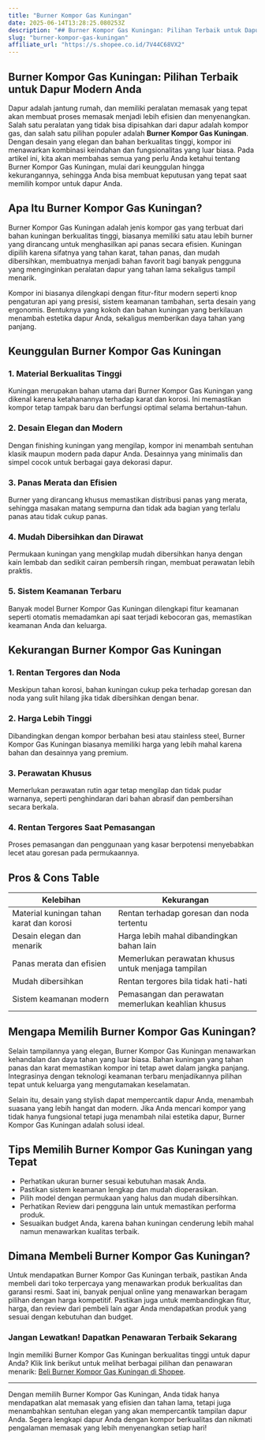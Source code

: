 ```yaml
---
title: "Burner Kompor Gas Kuningan"
date: 2025-06-14T13:28:25.080253Z
description: "## Burner Kompor Gas Kuningan: Pilihan Terbaik untuk Dapur Modern Anda..."
slug: "burner-kompor-gas-kuningan"
affiliate_url: "https://s.shopee.co.id/7V44C68VX2"
---
```

## Burner Kompor Gas Kuningan: Pilihan Terbaik untuk Dapur Modern Anda

Dapur adalah jantung rumah, dan memiliki peralatan memasak yang tepat akan membuat proses memasak menjadi lebih efisien dan menyenangkan. Salah satu peralatan yang tidak bisa dipisahkan dari dapur adalah kompor gas, dan salah satu pilihan populer adalah **Burner Kompor Gas Kuningan**. Dengan desain yang elegan dan bahan berkualitas tinggi, kompor ini menawarkan kombinasi keindahan dan fungsionalitas yang luar biasa. Pada artikel ini, kita akan membahas semua yang perlu Anda ketahui tentang Burner Kompor Gas Kuningan, mulai dari keunggulan hingga kekurangannya, sehingga Anda bisa membuat keputusan yang tepat saat memilih kompor untuk dapur Anda.

## Apa Itu Burner Kompor Gas Kuningan?

Burner Kompor Gas Kuningan adalah jenis kompor gas yang terbuat dari bahan kuningan berkualitas tinggi, biasanya memiliki satu atau lebih burner yang dirancang untuk menghasilkan api panas secara efisien. Kuningan dipilih karena sifatnya yang tahan karat, tahan panas, dan mudah dibersihkan, membuatnya menjadi bahan favorit bagi banyak pengguna yang menginginkan peralatan dapur yang tahan lama sekaligus tampil menarik.

Kompor ini biasanya dilengkapi dengan fitur-fitur modern seperti knop pengaturan api yang presisi, sistem keamanan tambahan, serta desain yang ergonomis. Bentuknya yang kokoh dan bahan kuningan yang berkilauan menambah estetika dapur Anda, sekaligus memberikan daya tahan yang panjang.

## Keunggulan Burner Kompor Gas Kuningan

### 1. Material Berkualitas Tinggi

Kuningan merupakan bahan utama dari Burner Kompor Gas Kuningan yang dikenal karena ketahanannya terhadap karat dan korosi. Ini memastikan kompor tetap tampak baru dan berfungsi optimal selama bertahun-tahun.

### 2. Desain Elegan dan Modern

Dengan finishing kuningan yang mengilap, kompor ini menambah sentuhan klasik maupun modern pada dapur Anda. Desainnya yang minimalis dan simpel cocok untuk berbagai gaya dekorasi dapur.

### 3. Panas Merata dan Efisien

Burner yang dirancang khusus memastikan distribusi panas yang merata, sehingga masakan matang sempurna dan tidak ada bagian yang terlalu panas atau tidak cukup panas.

### 4. Mudah Dibersihkan dan Dirawat

Permukaan kuningan yang mengkilap mudah dibersihkan hanya dengan kain lembab dan sedikit cairan pembersih ringan, membuat perawatan lebih praktis.

### 5. Sistem Keamanan Terbaru

Banyak model Burner Kompor Gas Kuningan dilengkapi fitur keamanan seperti otomatis memadamkan api saat terjadi kebocoran gas, memastikan keamanan Anda dan keluarga.

## Kekurangan Burner Kompor Gas Kuningan

### 1. Rentan Tergores dan Noda

Meskipun tahan korosi, bahan kuningan cukup peka terhadap goresan dan noda yang sulit hilang jika tidak dibersihkan dengan benar.

### 2. Harga Lebih Tinggi

Dibandingkan dengan kompor berbahan besi atau stainless steel, Burner Kompor Gas Kuningan biasanya memiliki harga yang lebih mahal karena bahan dan desainnya yang premium.

### 3. Perawatan Khusus

Memerlukan perawatan rutin agar tetap mengilap dan tidak pudar warnanya, seperti penghindaran dari bahan abrasif dan pembersihan secara berkala.

### 4. Rentan Tergores Saat Pemasangan

Proses pemasangan dan penggunaan yang kasar berpotensi menyebabkan lecet atau goresan pada permukaannya.

## Pros & Cons Table

| Kelebihan                                         | Kekurangan                                              |
|---------------------------------------------------|--------------------------------------------------------|
| Material kuningan tahan karat dan korosi          | Rentan terhadap goresan dan noda tertentu             |
| Desain elegan dan menarik                        | Harga lebih mahal dibandingkan bahan lain            |
| Panas merata dan efisien                          | Memerlukan perawatan khusus untuk menjaga tampilan  |
| Mudah dibersihkan                                | Rentan tergores bila tidak hati-hati                  |
| Sistem keamanan modern                           | Pemasangan dan perawatan memerlukan keahlian khusus  |

## Mengapa Memilih Burner Kompor Gas Kuningan?

Selain tampilannya yang elegan, Burner Kompor Gas Kuningan menawarkan kehandalan dan daya tahan yang luar biasa. Bahan kuningan yang tahan panas dan karat memastikan kompor ini tetap awet dalam jangka panjang. Integrasinya dengan teknologi keamanan terbaru menjadikannya pilihan tepat untuk keluarga yang mengutamakan keselamatan.

Selain itu, desain yang stylish dapat mempercantik dapur Anda, menambah suasana yang lebih hangat dan modern. Jika Anda mencari kompor yang tidak hanya fungsional tetapi juga menambah nilai estetika dapur, Burner Kompor Gas Kuningan adalah solusi ideal.

## Tips Memilih Burner Kompor Gas Kuningan yang Tepat

- Perhatikan ukuran burner sesuai kebutuhan masak Anda.
- Pastikan sistem keamanan lengkap dan mudah dioperasikan.
- Pilih model dengan permukaan yang halus dan mudah dibersihkan.
- Perhatikan Review dari pengguna lain untuk memastikan performa produk.
- Sesuaikan budget Anda, karena bahan kuningan cenderung lebih mahal namun menawarkan kualitas terbaik.

## Dimana Membeli Burner Kompor Gas Kuningan?

Untuk mendapatkan Burner Kompor Gas Kuningan terbaik, pastikan Anda membeli dari toko terpercaya yang menawarkan produk berkualitas dan garansi resmi. Saat ini, banyak penjual online yang menawarkan beragam pilihan dengan harga kompetitif. Pastikan juga untuk membandingkan fitur, harga, dan review dari pembeli lain agar Anda mendapatkan produk yang sesuai dengan kebutuhan dan budget.

### Jangan Lewatkan! Dapatkan Penawaran Terbaik Sekarang

Ingin memiliki Burner Kompor Gas Kuningan berkualitas tinggi untuk dapur Anda? Klik link berikut untuk melihat berbagai pilihan dan penawaran menarik: [Beli Burner Kompor Gas Kuningan di Shopee](https://s.shopee.co.id/7V44C68VX2).

---

Dengan memilih Burner Kompor Gas Kuningan, Anda tidak hanya mendapatkan alat memasak yang efisien dan tahan lama, tetapi juga menambahkan sentuhan elegan yang akan mempercantik tampilan dapur Anda. Segera lengkapi dapur Anda dengan kompor berkualitas dan nikmati pengalaman memasak yang lebih menyenangkan setiap hari!